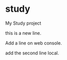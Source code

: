 # study
My Study project

this is a new line.

Add a line on web console.

add the second line local.
